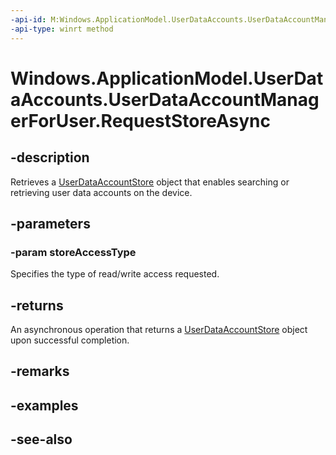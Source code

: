 ----api-id: M:Windows.ApplicationModel.UserDataAccounts.UserDataAccountManagerForUser.RequestStoreAsync(Windows.ApplicationModel.UserDataAccounts.UserDataAccountStoreAccessType)
-api-type: winrt method
---<!-- Method syntaxpublic Windows.Foundation.IAsyncOperation<Windows.ApplicationModel.UserDataAccounts.UserDataAccountStore> RequestStoreAsync(Windows.ApplicationModel.UserDataAccounts.UserDataAccountStoreAccessType storeAccessType)--># Windows.ApplicationModel.UserDataAccounts.UserDataAccountManagerForUser.RequestStoreAsync## -descriptionRetrieves a [UserDataAccountStore](userdataaccountstore.md) object that enables searching or retrieving user data accounts on the device.## -parameters### -param storeAccessTypeSpecifies the type of read/write access requested.## -returnsAn asynchronous operation that returns a [UserDataAccountStore](userdataaccountstore.md) object upon successful completion.## -remarks## -examples## -see-also